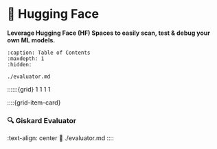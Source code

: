 # 🤗 Hugging Face

**Leverage Hugging Face (HF) Spaces to easily scan, test & debug your own ML models.**

```{toctree}
:caption: Table of Contents
:maxdepth: 1
:hidden:

./evaluator.md

```

::::::{grid} 1 1 1 1

::::{grid-item-card} <br/><h3>🔍 Giskard Evaluator</h3>
:text-align: center
:link: ./evaluator.md
::::
